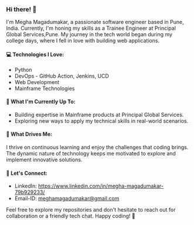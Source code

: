 ### Hi there! 👋

I'm Megha Magadumakar, a passionate software engineer based in Pune, India. Currently, I'm honing my skills as a Trainee Engineer at Principal Global Services,Pune.
My journey in the tech world began during my college days, where I fell in love with building web applications.

#### 💻 Technologies I Love:
- Python
- DevOps - GitHub Action, Jenkins, UCD
- Web Development
- Mainframe Technologies

#### 🚀 What I'm Currently Up To:
- Building expertise in Mainframe products at Principal Global Services.
- Exploring new ways to apply my technical skills in real-world scenarios.

#### 🌱 What Drives Me:
I thrive on continuous learning and enjoy the challenges that coding brings. The dynamic nature of technology keeps me motivated to explore and implement innovative solutions.

#### 🤝 Let's Connect:
- LinkedIn: https://www.linkedin.com/in/megha-magadumakar-79b929233/
- Email-ID: meghamagadumakar@gmail.com

Feel free to explore my repositories and don't hesitate to reach out for collaboration or a friendly tech chat. Happy coding! 🚀
